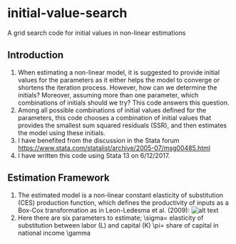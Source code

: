 # initial-value-search
A grid search code for initial values in non-linear estimations

## Introduction
1.	When estimating a non-linear model, it is suggested to provide initial values for the parameters as it either helps the model to converge or shortens the iteration process. However, how can we determine the initials? Moreover, assuming more than one parameter, which combinations of initials should we try? This code answers this question.
2.	Among all possible combinations of initial values defined for the parameters, this code chooses a combination of initial values that provides the smallest sum squared residuals (SSR), and then estimates the model using these initials.
3.	I have benefited from the discussion in the Stata forum https://www.stata.com/statalist/archive/2005-07/msg00485.html
4.	I have written this code using Stata 13 on 6/12/2017.

## Estimation Framework
1.	The estimated model is a non-linear constant elasticity of substitution (CES) production function, which defines the productivity of inputs as a Box-Cox transformation as in Leon-Ledesma et al. (2009):
![alt text]( https://github.com/selenandic/initial-value-search/blob/master/Equation_CES.PNG)
2.	Here there are six parameters to estimate;
\sigma= elasticity of substitution between labor (L) and capital (K)
\pi= share of capital in national income
\gamma


